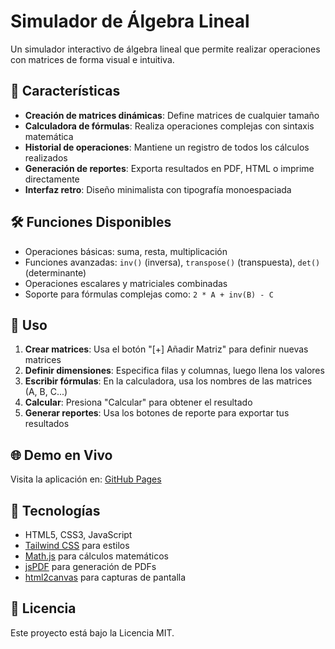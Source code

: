 # Simulador de Álgebra Lineal

Un simulador interactivo de álgebra lineal que permite realizar operaciones con matrices de forma visual e intuitiva.

## 🚀 Características

- **Creación de matrices dinámicas**: Define matrices de cualquier tamaño
- **Calculadora de fórmulas**: Realiza operaciones complejas con sintaxis matemática
- **Historial de operaciones**: Mantiene un registro de todos los cálculos realizados
- **Generación de reportes**: Exporta resultados en PDF, HTML o imprime directamente
- **Interfaz retro**: Diseño minimalista con tipografía monoespaciada

## 🛠️ Funciones Disponibles

- Operaciones básicas: suma, resta, multiplicación
- Funciones avanzadas: `inv()` (inversa), `transpose()` (transpuesta), `det()` (determinante)
- Operaciones escalares y matriciales combinadas
- Soporte para fórmulas complejas como: `2 * A + inv(B) - C`

## 🎯 Uso

1. **Crear matrices**: Usa el botón "[+] Añadir Matriz" para definir nuevas matrices
2. **Definir dimensiones**: Especifica filas y columnas, luego llena los valores
3. **Escribir fórmulas**: En la calculadora, usa los nombres de las matrices (A, B, C...)
4. **Calcular**: Presiona "Calcular" para obtener el resultado
5. **Generar reportes**: Usa los botones de reporte para exportar tus resultados

## 🌐 Demo en Vivo

Visita la aplicación en: [GitHub Pages](https://jairmendieta.github.io/simulador-matrices)

## 🔧 Tecnologías

- HTML5, CSS3, JavaScript
- [Tailwind CSS](https://tailwindcss.com/) para estilos
- [Math.js](https://mathjs.org/) para cálculos matemáticos
- [jsPDF](https://github.com/parallax/jsPDF) para generación de PDFs
- [html2canvas](https://html2canvas.hertzen.com/) para capturas de pantalla

## 📝 Licencia

Este proyecto está bajo la Licencia MIT.